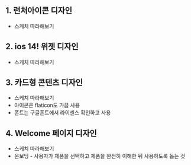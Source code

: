 ## 1. 런처아이콘 디자인
* 스케치 따라해보기

## 2. ios 14! 위젯 디자인
* 스케치 따라해보기

## 3. 카드형 콘텐츠 디자인
* 스케치 따라해보기
* 아이콘은 flaticon도 가끔 사용
* 폰트는 구글폰트에서 라이센스 확인하고 사용

## 4. Welcome 페이지 디자인
* 스케치 따라해보기
* 온보딩 - 사용자가 제품을 선택하고 제품을 완전히 이해한 뒤 사용하도록 돕는 것
